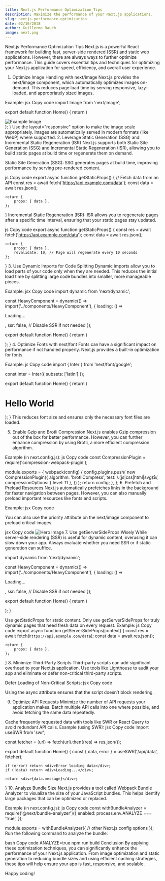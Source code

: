 ```yaml
---
title: Next.js Performance Optimization Tips
description: Maximize the performance of your Next.js applications.
slug: nextjs-performance-optimization
date: 02/10/2018
author: Guillermo Rauch
image: next.png    
---
```




Next.js Performance Optimization Tips
Next.js is a powerful React framework for building fast, server-side rendered (SSR) and static web applications. However, there are always ways to further optimize performance. This guide covers essential tips and techniques for optimizing your Next.js application for speed, efficiency, and overall user experience.

1. Optimize Image Handling with next/image
Next.js provides the next/image component, which automatically optimizes images on-demand. This reduces page load time by serving responsive, lazy-loaded, and appropriately sized images.

Example:
jsx
Copy code
import Image from 'next/image';

export default function Home() {
    return (
        <div>
            <Image 
                src="/example.jpg" 
                alt="Example Image" 
                width={600} 
                height={400} 
                layout="responsive" 
            />
        </div>
    );
}
Use the layout="responsive" option to make the image scale appropriately.
Images are automatically served in modern formats (like WebP) where supported.
2. Leverage Static Generation (SSG) and Incremental Static Regeneration (ISR)
Next.js supports both Static Site Generation (SSG) and Incremental Static Regeneration (ISR), allowing you to build static pages at build time or regenerate them on demand.

Static Site Generation (SSG):
SSG generates pages at build time, improving performance by serving pre-rendered content.

js
Copy code
export async function getStaticProps() {
    // Fetch data from an API
    const res = await fetch('https://api.example.com/data');
    const data = await res.json();

    return {
        props: { data },
    };
}
Incremental Static Regeneration (ISR):
ISR allows you to regenerate pages after a specific time interval, ensuring that your static pages stay updated.

js
Copy code
export async function getStaticProps() {
    const res = await fetch('https://api.example.com/data');
    const data = await res.json();

    return {
        props: { data },
        revalidate: 10, // Page will regenerate every 10 seconds
    };
}
3. Use Dynamic Imports for Code Splitting
Dynamic imports allow you to load parts of your code only when they are needed. This reduces the initial load time by splitting large code bundles into smaller, more manageable pieces.

Example:
jsx
Copy code
import dynamic from 'next/dynamic';

const HeavyComponent = dynamic(() => import('../components/HeavyComponent'), {
    loading: () => <p>Loading...</p>,
    ssr: false, // Disable SSR if not needed
});

export default function Home() {
    return (
        <div>
            <HeavyComponent />
        </div>
    );
}
4. Optimize Fonts with next/font
Fonts can have a significant impact on performance if not handled properly. Next.js provides a built-in optimization for fonts.

Example:
js
Copy code
import { Inter } from 'next/font/google';

const inter = Inter({ subsets: ['latin'] });

export default function Home() {
    return (
        <div className={inter.className}>
            <h1>Hello World</h1>
        </div>
    );
}
This reduces font size and ensures only the necessary font files are loaded.

5. Enable Gzip and Brotli Compression
Next.js enables Gzip compression out of the box for better performance. However, you can further enhance compression by using Brotli, a more efficient compression algorithm.

Example (in next.config.js):
js
Copy code
const CompressionPlugin = require('compression-webpack-plugin');

module.exports = {
    webpack(config) {
        config.plugins.push(
            new CompressionPlugin({
                algorithm: 'brotliCompress',
                test: /\.(js|css|html|svg)$/,
                compressionOptions: { level: 11 },
            })
        );
        return config;
    },
};
6. Prefetch and Preload Resources
Next.js automatically prefetches links in the background for faster navigation between pages. However, you can also manually preload important resources like fonts and scripts.

Example:
jsx
Copy code
<link rel="preload" href="/fonts/font.woff2" as="font" type="font/woff2" crossorigin="anonymous" />
You can also use the priority attribute on the next/image component to preload critical images.

jsx
Copy code
<Image src="/hero.jpg" alt="Hero Image" width={1200} height={800} priority />
7. Use getServerSideProps Wisely
While server-side rendering (SSR) is useful for dynamic content, overusing it can slow down your app. Always evaluate whether you need SSR or if static generation can suffice.
 

 import dynamic from 'next/dynamic';

const HeavyComponent = dynamic(() => import('../components/HeavyComponent'), {
    loading: () => <p>Loading...</p>,
    ssr: false, // Disable SSR if not needed
});

export default function Home() {
    return (
        <div>
            <HeavyComponent />
        </div>
    );
}

Use getStaticProps for static content.
Only use getServerSideProps for truly dynamic pages that need fresh data on every request.
Example:
js
Copy code
export async function getServerSideProps(context) {
    const res = await fetch(`https://api.example.com/data`);
    const data = await res.json();

    return {
        props: { data },
    };
}
8. Minimize Third-Party Scripts
Third-party scripts can add significant overhead to your Next.js application. Use tools like Lighthouse to audit your app and eliminate or defer non-critical third-party scripts.

Defer Loading of Non-Critical Scripts:
jsx
Copy code
<script src="https://third-party-script.com/script.js" async></script>
Using the async attribute ensures that the script doesn’t block rendering.

9. Optimize API Requests
Minimize the number of API requests your application makes. Batch multiple API calls into one where possible, and avoid fetching the same data repeatedly.

Cache frequently requested data with tools like SWR or React Query to avoid redundant API calls.
Example (using SWR):
jsx
Copy code
import useSWR from 'swr';

const fetcher = (url) => fetch(url).then((res) => res.json());

export default function Home() {
    const { data, error } = useSWR('/api/data', fetcher);

    if (error) return <div>Error loading data</div>;
    if (!data) return <div>Loading...</div>;

    return <div>{data.message}</div>;
}
10. Analyze Bundle Size
Next.js provides a tool called Webpack Bundle Analyzer to visualize the size of your JavaScript bundles. This helps identify large packages that can be optimized or replaced.

Example (in next.config.js):
js
Copy code
const withBundleAnalyzer = require('@next/bundle-analyzer')({
    enabled: process.env.ANALYZE === 'true',
});

module.exports = withBundleAnalyzer({
    // other Next.js config options
});
Run the following command to analyze the bundle:

bash
Copy code
ANALYZE=true npm run build
Conclusion
By applying these optimization techniques, you can significantly enhance the performance of your Next.js application. From image optimization and static generation to reducing bundle sizes and using efficient caching strategies, these tips will help ensure your app is fast, responsive, and scalable.

Happy coding!
